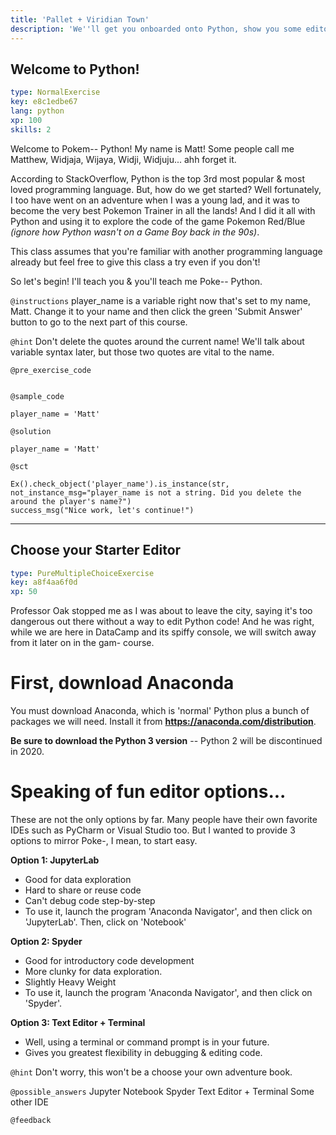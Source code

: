 ```yaml
---
title: 'Pallet + Viridian Town'
description: 'We''ll get you onboarded onto Python, show you some editors you can use on your local machine, and get you spun up on some variables.'
---
```


## Welcome to Python!

```yaml
type: NormalExercise
key: e8c1edbe67
lang: python
xp: 100
skills: 2
```

Welcome to Pokem-- Python! My name is Matt! Some people call me Matthew, Widjaja, Wijaya, Widji, Widjuju... ahh forget it.

According to StackOverflow, Python is the top 3rd most popular & most loved programming language. But, how do we get started? Well fortunately, I too have went on an adventure when I was a young lad, and it was to become the very best Pokemon Trainer in all the lands! And I did it all with Python and using it to explore the code of the game Pokemon Red/Blue _(ignore how Python wasn't on a Game Boy back in the 90s)_.

This class assumes that you're familiar with another programming language already but feel free to give this class a try even if you don't!

So let's begin! I'll teach you & you'll teach me Poke-- Python.

`@instructions`
player_name is a variable right now that's set to my name, Matt. Change it to your name and then click the green 'Submit Answer' button to go to the next part of this course.

`@hint`
Don't delete the quotes around the current name! We'll talk about variable syntax later, but those two quotes are vital to the name.

`@pre_exercise_code`
```{python}

```

`@sample_code`
```{python}
player_name = 'Matt'
```

`@solution`
```{python}
player_name = 'Matt'
```

`@sct`
```{python}
Ex().check_object('player_name').is_instance(str, not_instance_msg="player_name is not a string. Did you delete the around the player's name?")
success_msg("Nice work, let's continue!")

```

---

## Choose your Starter Editor

```yaml
type: PureMultipleChoiceExercise
key: a8f4aa6f0d
xp: 50
```

Professor Oak stopped me as I was about to leave the city, saying it's too dangerous out there without a way to edit Python code! And he was right, while we are here in DataCamp and its spiffy console, we will switch away from it later on in the gam- course.

# First, download Anaconda
You must download Anaconda, which is 'normal' Python plus a bunch of packages we will need. Install it from **https://anaconda.com/distribution**.

**Be sure to download the Python 3 version** -- Python 2 will be discontinued in 2020.

# Speaking of fun editor options...
These are not the only options by far. Many people have their own favorite IDEs such as PyCharm or Visual Studio too. But I wanted to provide 3 options to mirror Poke-, I mean, to start easy.

**Option 1: JupyterLab**
- Good for data exploration
- Hard to share or reuse code
- Can't debug code step-by-step
- To use it, launch the program 'Anaconda Navigator', and then click on 'JupyterLab'. Then, click on 'Notebook'

**Option 2: Spyder**
- Good for introductory code development
- More clunky for data exploration.
- Slightly Heavy Weight
- To use it, launch the program 'Anaconda Navigator', and then click on 'Spyder'.

**Option 3: Text Editor + Terminal**
- Well, using a terminal or command prompt is in your future.
- Gives you greatest flexibility in debugging & editing code.



`@hint`
Don't worry, this won't be a choose your own adventure book.

`@possible_answers`
Jupyter Notebook
Spyder
Text Editor + Terminal
Some other IDE

`@feedback`
